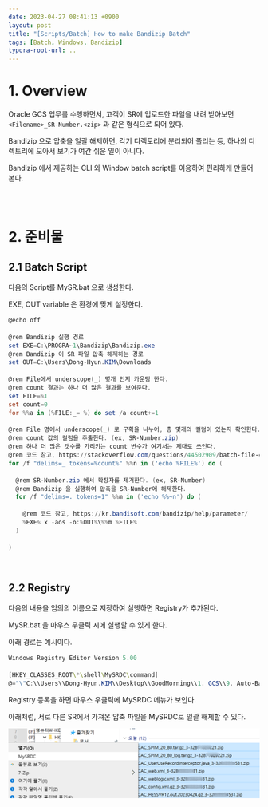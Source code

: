 ```yaml
---
date: 2023-04-27 08:41:13 +0900
layout: post
title: "[Scripts/Batch] How to make Bandizip Batch"
tags: [Batch, Windows, Bandizip]
typora-root-url: ..
---
```


# 1. Overview

Oracle GCS 업무를 수행하면서, 고객이 SR에 업로드한 파일을 내려 받아보면 `<Filename>_SR-Number.<zip>` 과 같은 형식으로 되어 있다.

Bandizip 으로 압축을 일괄 해제하면, 각기 디렉토리에 분리되어 풀리는 등, 하나의 디렉토리에 모아서 보기가 여간 쉬운 일이 아니다.

Bandizip 에서 제공하는 CLI 와 Window batch script를 이용하여 편리하게 만들어 본다.


<br><br>


# 2. 준비물

## 2.1 Batch Script

다음의 Script를 MySR.bat 으로 생성한다.

EXE, OUT variable 은 환경에 맞게 설정한다.

```powershell
@echo off

@rem Bandizip 실행 경로
set EXE=C:\PROGRA~1\Bandizip\Bandizip.exe
@rem Bandizip 이 SR 파일 압축 해제하는 경로
set OUT=C:\Users\Dong-Hyun.KIM\Downloads

@rem File에서 underscope(_) 몇개 인지 카운팅 한다.
@rem count 결과는 하나 더 많은 결과를 보여준다.
set FILE=%1
set count=0
for %%a in (%FILE:_= %) do set /a count+=1

@rem File 명에서 underscope(_) 로 구획을 나누어, 총 몇개의 컬럼이 있는지 확인한다.
@rem count 값의 컬럼을 추출한다. (ex, SR-Number.zip)
@rem 하나 더 많은 갯수를 가리키는 count 변수가 여기서는 제대로 쓰인다.
@rem 코드 참고, https://stackoverflow.com/questions/44502909/batch-file-count-all-occurrences-of-a-character-within-a-string
for /f "delims=_ tokens=%count%" %%n in ('echo %FILE%') do (

  @rem SR-Number.zip 에서 확장자를 제거한다. (ex, SR-Number)
  @rem Bandizip 을 실행하여 압축을 SR-Number에 해제한다.
  for /f "delims=. tokens=1" %%m in ('echo %%~n') do (

	@rem 코드 참고, https://kr.bandisoft.com/bandizip/help/parameter/
	%EXE% x -aos -o:%OUT%\%%m %FILE%
  )

)
```

<br>


## 2.2 Registry

다음의 내용을 임의의 이름으로 저장하여 실행하면 Registry가 추가된다.

MySR.bat 을 마우스 우클릭 시에 실행할 수 있게 한다.

아래 경로는 예시이다.

```powershell
Windows Registry Editor Version 5.00

[HKEY_CLASSES_ROOT\*\shell\MySRDC\command]
@="\"C:\\Users\\Dong-Hyun.KIM\\Desktop\\GoodMorning\\1. GCS\\9. Auto-Bandizip\\MyDC.bat\" %1"
```


Registry 등록을 하면 마우스 우클릭에 MySRDC 메뉴가 보인다.

아래처럼, 서로 다른 SR에서 가져온 압축 파일을 MySRDC로 일괄 해제할 수 있다.

![How-to-make-Bandizip-Batch_1](/../assets/posts/images/Scripts/How-to-make-Bandizip-Batch/How-to-make-Bandizip-Batch_1.png)
